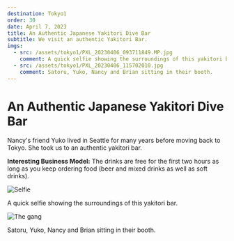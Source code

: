 ```yaml
---
destination: Tokyo1
order: 30
date: April 7, 2023
title: An Authentic Japanese Yakitori Dive Bar
subtitle: We visit an authentic Yakitori Bar.
imgs: 
  - src: /assets/tokyo1/PXL_20230406_093711849.MP.jpg
    comment: A quick selfie showing the surroundings of this yakitori bar.
  - src: /assets/tokyo1/PXL_20230406_115702010.jpg
    comment: Satoru, Yuko, Nancy and Brian sitting in their booth.
---
```


# An Authentic Japanese Yakitori Dive Bar

Nancy's friend Yuko lived in Seattle for many years before moving back to Tokyo. She took us to an authentic yakitori bar. 

**Interesting Business Model:** The drinks are free for the first two hours as long as you keep ordering food (beer and mixed drinks as well as soft drinks).

![Selfie](/assets/tokyo1/PXL_20230406_093711849.MP.jpg)

A quick selfie showing the surroundings of this yakitori bar.

![The gang](/assets/tokyo1/PXL_20230406_115702010.jpg)

Satoru, Yuko, Nancy and Brian sitting in their booth.
